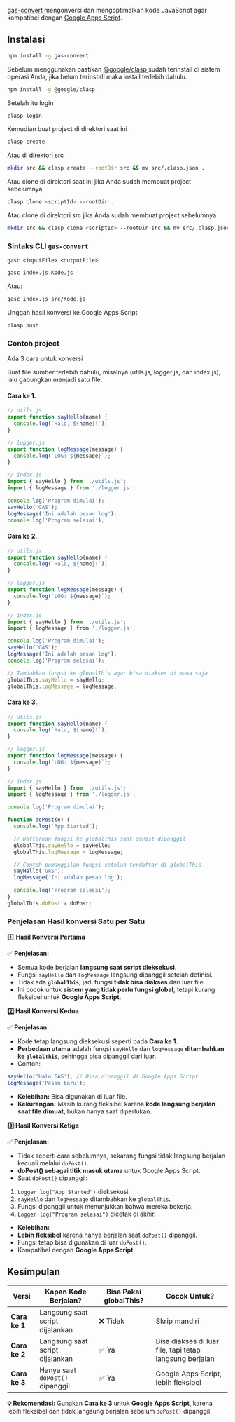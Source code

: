 <p><a href="https://github.com/salmantok/gas-convert.git"class="link">gas-convert </a>mengonversi dan mengoptimalkan kode JavaScript agar kompatibel dengan <a href="https://script.google.com"class="link">Google Apps Script</a>.</p>

## Instalasi

```bash
npm install -g gas-convert
```

<p>Sebelum menggunakan pastikan <a href="https://github.com/google/clasp#readme"class="link">@google/clasp </a>sudah terinstall di sistem operasi Anda, jika belum terinstall maka install terlebih dahulu.</p>

```bash
npm install -g @google/clasp
```

Setelah itu login

```bash
clasp login
```

Kemudian buat project di direktori saat ini

```bash
clasp create
```

Atau di direktori src

```bash
mkdir src && clasp create --rootDir src && mv src/.clasp.json .
```

Atau clone di direktori saat ini jika Anda sudah membuat project sebelumnya

```bash
clasp clone <scriptId> --rootDir .
```

Atau clone di direktori src jika Anda sudah membuat project sebelumnya

```bash
mkdir src && clasp clone <scriptId> --rootDir src && mv src/.clasp.json .
```

### Sintaks CLI `gas-convert`

`gasc <inputFile> <outputFile>`

```bash
gasc index.js Kode.js
```

Atau:

```bash
gasc index.js src/Kode.js
```

Unggah hasil konversi ke Google Apps Script

```bash
clasp push
```

### Contoh project

Ada 3 cara untuk konversi

Buat file sumber terlebih dahulu, misalnya (utils.js, logger.js, dan index.js), lalu gabungkan menjadi satu file.

#### Cara ke 1.

```js
// utils.js
export function sayHello(name) {
  console.log(`Halo, ${name}!`);
}
```

```js
// logger.js
export function logMessage(message) {
  console.log(`LOG: ${message}`);
}
```

```js
// index.js
import { sayHello } from './utils.js';
import { logMessage } from './logger.js';

console.log('Program dimulai');
sayHello('GAS');
logMessage('Ini adalah pesan log');
console.log('Program selesai');
```

#### Cara ke 2.

```js
// utils.js
export function sayHello(name) {
  console.log(`Halo, ${name}!`);
}
```

```js
// logger.js
export function logMessage(message) {
  console.log(`LOG: ${message}`);
}
```

```js
// index.js
import { sayHello } from './utils.js';
import { logMessage } from './logger.js';

console.log('Program dimulai');
sayHello('GAS');
logMessage('Ini adalah pesan log');
console.log('Program selesai');

// Tambahkan fungsi ke globalThis agar bisa diakses di mana saja
globalThis.sayHello = sayHello;
globalThis.logMessage = logMessage;
```

#### Cara ke 3.

```js
// utils.js
export function sayHello(name) {
  console.log(`Halo, ${name}!`);
}
```

```js
// logger.js
export function logMessage(message) {
  console.log(`LOG: ${message}`);
}
```

```js
// index.js
import { sayHello } from './utils.js';
import { logMessage } from './logger.js';

console.log('Program dimulai');

function doPost(e) {
  console.log('App Started');

  // Daftarkan fungsi ke globalThis saat doPost dipanggil
  globalThis.sayHello = sayHello;
  globalThis.logMessage = logMessage;

  // Contoh pemanggilan fungsi setelah terdaftar di globalThis
  sayHello('GAS');
  logMessage('Ini adalah pesan log');

  console.log('Program selesai');
}
globalThis.doPost = doPost;
```

### Penjelasan Hasil konversi Satu per Satu

1️⃣ **Hasil Konversi Pertama**

✅ **Penjelasan:**

- Semua kode berjalan **langsung saat script dieksekusi**.
- Fungsi `sayHello` dan `logMessage` langsung dipanggil setelah definisi.
- Tidak ada **`globalThis`**, jadi fungsi **tidak bisa diakses** dari luar file.
- Ini cocok untuk **sistem yang tidak perlu fungsi global**, tetapi kurang fleksibel untuk **Google Apps Script**.

**2️⃣ Hasil Konversi Kedua**

✅ **Penjelasan:**

- Kode tetap langsung dieksekusi seperti pada **Cara ke 1**.
- **Perbedaan utama** adalah fungsi `sayHello` dan `logMessage` **ditambahkan ke `globalThis`**, sehingga bisa dipanggil dari luar.
- Contoh:

```js
sayHello('Halo GAS'); // Bisa dipanggil di Google Apps Script
logMessage('Pesan baru');
```

- **Kelebihan:** Bisa digunakan di luar file.
- **Kekurangan:** Masih kurang fleksibel karena **kode langsung berjalan saat file dimuat**, bukan hanya saat diperlukan.

**3️⃣ Hasil Konversi Ketiga**

✅ **Penjelasan:**

- Tidak seperti cara sebelumnya, sekarang fungsi tidak langsung berjalan kecuali melalui `doPost()`.
- **doPost() sebagai titik masuk utama** untuk Google Apps Script.
- Saat `doPost()` dipanggil:

1. `Logger.log("App Started")` dieksekusi.
2. `sayHello` dan `logMessage` ditambahkan ke `globalThis`.
3. Fungsi dipanggil untuk menunjukkan bahwa mereka bekerja.
4. `Logger.log("Program selesai")` dicetak di akhir.

- **Kelebihan:**
- **Lebih fleksibel** karena hanya berjalan saat `doPost()` dipanggil.
- Fungsi tetap bisa digunakan di luar `doPost()`.
- Kompatibel dengan **Google Apps Script**.

<div class="container">
<h2 class="mb-4">Kesimpulan</h2>
<div class="table-responsive">
<table class="table table-bordered table-striped">
<thead class="table-dark">
<tr>
<th>Versi</th>
<th>Kapan Kode Berjalan?</th>
<th>Bisa Pakai globalThis?</th>
<th>Cocok Untuk?</th>
</tr>
</thead>
<tbody>
<tr>
<td><strong>Cara ke 1</strong></td>
<td>Langsung saat script dijalankan</td>
<td class="text-danger">❌ Tidak</td>
<td>Skrip mandiri</td>
</tr>
<tr>
<td><strong>Cara ke 2</strong></td>
<td>Langsung saat script dijalankan</td>
<td class="text-success">✅ Ya</td>
<td>Bisa diakses di luar file, tapi tetap langsung berjalan</td>
</tr>
<tr>
<td><strong>Cara ke 3</strong></td>
<td>Hanya saat <code>doPost()</code> dipanggil</td>
<td class="text-success">✅ Ya</td>
<td>Google Apps Script, lebih fleksibel</td>
</tr>
</tbody>
</table>
</div>
<div class="alert alert-info mt-4">
<strong>💡 Rekomendasi: </strong>Gunakan <strong>Cara ke 3 </strong>untuk <strong>Google Apps Script</strong>, karena lebih fleksibel dan tidak langsung berjalan sebelum <code>doPost()</code> dipanggil.
</div>
</div>
